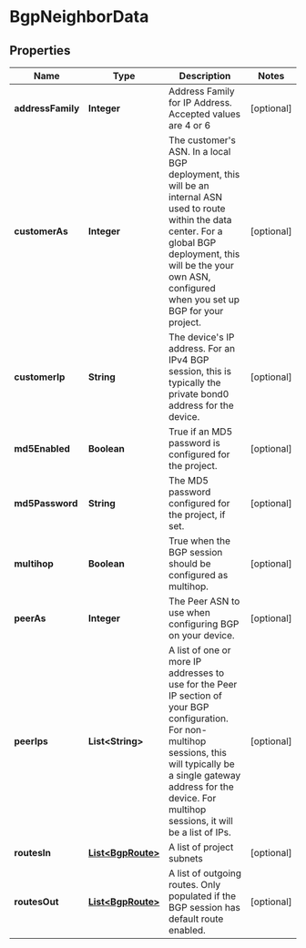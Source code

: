 

# BgpNeighborData


## Properties

| Name | Type | Description | Notes |
|------------ | ------------- | ------------- | -------------|
|**addressFamily** | **Integer** | Address Family for IP Address. Accepted values are 4 or 6 |  [optional] |
|**customerAs** | **Integer** | The customer&#39;s ASN. In a local BGP deployment, this will be an internal ASN used to route within the data center. For a global BGP deployment, this will be the your own ASN, configured when you set up BGP for your project. |  [optional] |
|**customerIp** | **String** | The device&#39;s IP address. For an IPv4 BGP session, this is typically the private bond0 address for the device. |  [optional] |
|**md5Enabled** | **Boolean** | True if an MD5 password is configured for the project. |  [optional] |
|**md5Password** | **String** | The MD5 password configured for the project, if set. |  [optional] |
|**multihop** | **Boolean** | True when the BGP session should be configured as multihop. |  [optional] |
|**peerAs** | **Integer** | The Peer ASN to use when configuring BGP on your device. |  [optional] |
|**peerIps** | **List&lt;String&gt;** | A list of one or more IP addresses to use for the Peer IP section of your BGP configuration. For non-multihop sessions, this will typically be a single gateway address for the device. For multihop sessions, it will be a list of IPs. |  [optional] |
|**routesIn** | [**List&lt;BgpRoute&gt;**](BgpRoute.md) | A list of project subnets |  [optional] |
|**routesOut** | [**List&lt;BgpRoute&gt;**](BgpRoute.md) | A list of outgoing routes. Only populated if the BGP session has default route enabled. |  [optional] |



